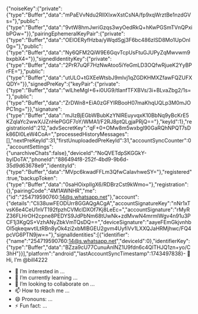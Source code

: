 {"noiseKey":{"private":{"type":"Buffer","data":"mPaEVvNdu2RIlXIxwXstCsNA/fp9xqWrztBe1nzdGVs="},"public":{"type":"Buffer","data":"9vtW8hmJwriGzqs3wyOedRkQ+hKwPGSmTVnQPxibPGw="}},"pairingEphemeralKeyPair":{"private":{"type":"Buffer","data":"OEIOERyfHzba/yWqdSgj3F6bc486zISD8Mo1UpOnl0g="},"public":{"type":"Buffer","data":"Ny6QFM2QiW9E6GqvTcpUsFtuGJUPyZqMwvwm9bxpbX4="}},"signedIdentityKey":{"private":{"type":"Buffer","data":"2PrR7uQF7HzNwAtoo5iYeGmLD3OQfwRjueK2YyBPrFE="},"public":{"type":"Buffer","data":"utULO+tGXEeWtsbJ9mIvj1qZGDKHMXZfawFQZUFXQDY="}},"signedPreKey":{"keyPair":{"private":{"type":"Buffer","data":"wILheMgI+6+i0UG9/tIanfTFXBVs/3i+BLvaZbg2/1s="},"public":{"type":"Buffer","data":"ZrDWn8+EiA0zGFYIRBooH07maKhqUQLp3M0mJOPC1ng="}},"signature":{"type":"Buffer","data":"mJIzBjEGbWBubKzYNlREuyvqxK10BbNq9yBcKrE5KZqlaYc2wwX/JZnHePGGF7oY/WMA1/F2RJ8ptQLgjaPRjQ=="},"keyId":1},"registrationId":212,"advSecretKey":"qF+0+OMw8m5wxbgl90GaRQhNPQT7sDk86Dl0LeW4CoA=","processedHistoryMessages":[],"nextPreKeyId":31,"firstUnuploadedPreKeyId":31,"accountSyncCounter":0,"accountSettings":{"unarchiveChats":false},"deviceId":"NoQVETdpSKGGkY-byIDoTA","phoneId":"886494f8-252f-4bd9-9b6d-35d9d63678e9","identityId":{"type":"Buffer","data":"MVpc6kwadFFLm3QfwCaIavhweSY="},"registered":true,"backupToken":{"type":"Buffer","data":"0saHOixpIlgX6/RDBrzCst9kWmo="},"registration":{},"pairingCode":"4M1AWNHR","me":{"id":"254719590760:14@s.whatsapp.net"},"account":{"details":"CIi38uwFEODUrr8GGAQgACgA","accountSignatureKey":"nNr1xTvsK6e4CeU1nVT192fpzhCVMclDXOf7Kj8LeEc=","accountSignature":"rMyRZ36FLHrOH2cpne8PEDYS9JdPbNm68tUwNk+zdMvwN4mrmlWgv4n91u3PCF1j3KgQS+VzhANyZbkVmTQsDQ==","deviceSignature":"aayeFEmGkjvnhbOI5qkeqwvtlLtRBn8yOk4zi2xbMlBGEU2gvm4UyfiVv1LXXQJaHRMjhwc/FQ4pcVG6PTN9jw=="},"signalIdentities":[{"identifier":{"name":"254719590760:14@s.whatsapp.net","deviceId":0},"identifierKey":{"type":"Buffer","data":"BZza9cU77CunuAnlNZ1U9fdn6c4QlTHJQ1zn+yo/C3hH"}}],"platform":"android","lastAccountSyncTimestamp":1743497838}- 👋 Hi, I’m @bill4222
- 👀 I’m interested in ...
- 🌱 I’m currently learning ...
- 💞️ I’m looking to collaborate on ...
- 📫 How to reach me ...
- 😄 Pronouns: ...
- ⚡ Fun fact: ...

<!---
bill4222/bill4222 is a ✨ special ✨ repository because its `README.md` (this file) appears on your GitHub profile.
You can click the Preview link to take a look at your changes.
--->
